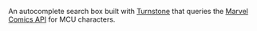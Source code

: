 An autocomplete search box built with [Turnstone](https://github.com/tomsouthall/turnstone) that queries the [Marvel Comics API](https://www.google.com/url?sa=t&rct=j&q=&esrc=s&source=web&cd=&cad=rja&uact=8&ved=2ahUKEwjL2I669NX3AhVJ8rsIHV1kCaEQFnoECAcQAQ&url=https%3A%2F%2Fdeveloper.marvel.com%2F&usg=AOvVaw0w2s1zbJuHkEOopq1GGaGy) for MCU characters.